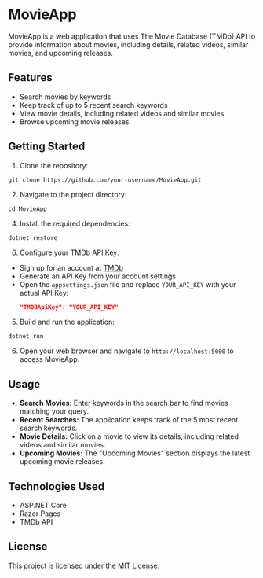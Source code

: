# MovieApp

MovieApp is a web application that uses The Movie Database (TMDb) API to provide information about movies, including details, related videos, similar movies, and upcoming releases.

## Features

- Search movies by keywords
- Keep track of up to 5 recent search keywords
- View movie details, including related videos and similar movies
- Browse upcoming movie releases

## Getting Started

1. Clone the repository:
```
git clone https://github.com/your-username/MovieApp.git
```
2. Navigate to the project directory:
```
cd MovieApp
```
4. Install the required dependencies:
```
dotnet restore
```
6. Configure your TMDb API Key:

- Sign up for an account at [TMDb](https://www.themoviedb.org/account/signup)
- Generate an API Key from your account settings
- Open the `appsettings.json` file and replace `YOUR_API_KEY` with your actual API Key:
  ```json
  "TMDBApiKey": "YOUR_API_KEY"
  ```
5. Build and run the application:
```
dotnet run
```
6. Open your web browser and navigate to `http://localhost:5000` to access MovieApp.

## Usage

- **Search Movies:** Enter keywords in the search bar to find movies matching your query.
- **Recent Searches:** The application keeps track of the 5 most recent search keywords.
- **Movie Details:** Click on a movie to view its details, including related videos and similar movies.
- **Upcoming Movies:** The "Upcoming Movies" section displays the latest upcoming movie releases.

## Technologies Used

- ASP.NET Core
- Razor Pages
- TMDb API

## License

This project is licensed under the [MIT License](LICENSE).
